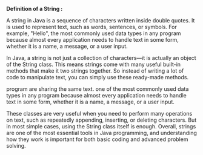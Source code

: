 
**Definition of a String :**

A string in Java is a sequence of characters written inside double quotes. It is used to represent text, such as words, sentences, or symbols. For example, "Hello", 
the most commonly used data types in any program because almost every application needs to handle text in some form, whether it is a name, a message, or a user input.

In Java, a string is not just a collection of characters—it is actually an object of the String class. This means strings come with many useful built-in methods that make it 
two strings together. So instead of writing a lot of code to manipulate text, you can simply use these ready-made methods.

program are sharing the same text.
one of 
the most commonly used data types in any program because almost every application needs to handle text in some form, whether it is a name, a message, or a user input.

These classes are very useful when you need to perform many operations on text, such as repeatedly appending, inserting, or deleting characters. But in most simple cases, using the String class itself is enough. Overall, strings are one of the most essential tools in Java programming, and understanding how they work is important for both basic coding and advanced problem solving.
